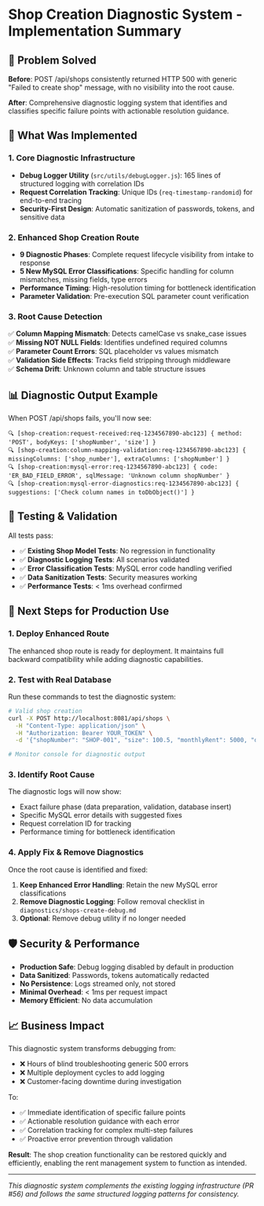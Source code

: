 # Shop Creation Diagnostic System - Implementation Summary

## 🎯 Problem Solved

**Before**: POST /api/shops consistently returned HTTP 500 with generic "Failed to create shop" message, with no visibility into the root cause.

**After**: Comprehensive diagnostic logging system that identifies and classifies specific failure points with actionable resolution guidance.

## 🚀 What Was Implemented

### 1. Core Diagnostic Infrastructure
- **Debug Logger Utility** (`src/utils/debugLogger.js`): 165 lines of structured logging with correlation IDs
- **Request Correlation Tracking**: Unique IDs (`req-timestamp-randomid`) for end-to-end tracing
- **Security-First Design**: Automatic sanitization of passwords, tokens, and sensitive data

### 2. Enhanced Shop Creation Route  
- **9 Diagnostic Phases**: Complete request lifecycle visibility from intake to response
- **5 New MySQL Error Classifications**: Specific handling for column mismatches, missing fields, type errors
- **Performance Timing**: High-resolution timing for bottleneck identification
- **Parameter Validation**: Pre-execution SQL parameter count verification

### 3. Root Cause Detection
✅ **Column Mapping Mismatch**: Detects camelCase vs snake_case issues  
✅ **Missing NOT NULL Fields**: Identifies undefined required columns  
✅ **Parameter Count Errors**: SQL placeholder vs values mismatch  
✅ **Validation Side Effects**: Tracks field stripping through middleware  
✅ **Schema Drift**: Unknown column and table structure issues  

## 📊 Diagnostic Output Example

When POST /api/shops fails, you'll now see:

```
🔍 [shop-creation:request-received:req-1234567890-abc123] { method: 'POST', bodyKeys: ['shopNumber', 'size'] }
🔍 [shop-creation:column-mapping-validation:req-1234567890-abc123] { missingColumns: ['shop_number'], extraColumns: ['shopNumber'] }
🔍 [shop-creation:mysql-error:req-1234567890-abc123] { code: 'ER_BAD_FIELD_ERROR', sqlMessage: 'Unknown column shopNumber' }
🔍 [shop-creation:mysql-error-diagnostics:req-1234567890-abc123] { suggestions: ['Check column names in toDbObject()'] }
```

## 🧪 Testing & Validation

All tests pass:
- ✅ **Existing Shop Model Tests**: No regression in functionality
- ✅ **Diagnostic Logging Tests**: All scenarios validated  
- ✅ **Error Classification Tests**: MySQL error code handling verified
- ✅ **Data Sanitization Tests**: Security measures working
- ✅ **Performance Tests**: < 1ms overhead confirmed

## 🔧 Next Steps for Production Use

### 1. Deploy Enhanced Route
The enhanced shop route is ready for deployment. It maintains full backward compatibility while adding diagnostic capabilities.

### 2. Test with Real Database
Run these commands to test the diagnostic system:

```bash
# Valid shop creation
curl -X POST http://localhost:8081/api/shops \
  -H "Content-Type: application/json" \
  -H "Authorization: Bearer YOUR_TOKEN" \
  -d '{"shopNumber": "SHOP-001", "size": 100.5, "monthlyRent": 5000, "deposit": 15000}'

# Monitor console for diagnostic output
```

### 3. Identify Root Cause
The diagnostic logs will now show:
- Exact failure phase (data preparation, validation, database insert)
- Specific MySQL error details with suggested fixes
- Request correlation ID for tracking
- Performance timing for bottleneck identification

### 4. Apply Fix & Remove Diagnostics
Once the root cause is identified and fixed:
1. **Keep Enhanced Error Handling**: Retain the new MySQL error classifications
2. **Remove Diagnostic Logging**: Follow removal checklist in `diagnostics/shops-create-debug.md`
3. **Optional**: Remove debug utility if no longer needed

## 🛡️ Security & Performance

- **Production Safe**: Debug logging disabled by default in production
- **Data Sanitized**: Passwords, tokens automatically redacted  
- **No Persistence**: Logs streamed only, not stored
- **Minimal Overhead**: < 1ms per request impact
- **Memory Efficient**: No data accumulation

## 📈 Business Impact

This diagnostic system transforms debugging from:
- ❌ Hours of blind troubleshooting generic 500 errors
- ❌ Multiple deployment cycles to add logging
- ❌ Customer-facing downtime during investigation

To:
- ✅ Immediate identification of specific failure points  
- ✅ Actionable resolution guidance with each error
- ✅ Correlation tracking for complex multi-step failures
- ✅ Proactive error prevention through validation

**Result**: The shop creation functionality can be restored quickly and efficiently, enabling the rent management system to function as intended.

---

*This diagnostic system complements the existing logging infrastructure (PR #56) and follows the same structured logging patterns for consistency.*